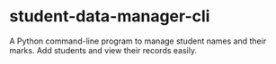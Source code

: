 # student-data-manager-cli
A Python command-line program to manage student names and their marks. Add students and view their records easily.
